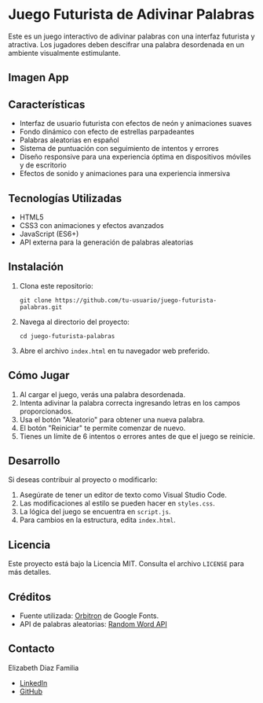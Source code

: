 # Juego Futurista de Adivinar Palabras

Este es un juego interactivo de adivinar palabras con una interfaz futurista y atractiva. Los jugadores deben descifrar una palabra desordenada en un ambiente visualmente estimulante.

## Imagen App

## Características

- Interfaz de usuario futurista con efectos de neón y animaciones suaves
- Fondo dinámico con efecto de estrellas parpadeantes
- Palabras aleatorias en español
- Sistema de puntuación con seguimiento de intentos y errores
- Diseño responsive para una experiencia óptima en dispositivos móviles y de escritorio
- Efectos de sonido y animaciones para una experiencia inmersiva

## Tecnologías Utilizadas

- HTML5
- CSS3 con animaciones y efectos avanzados
- JavaScript (ES6+)
- API externa para la generación de palabras aleatorias

## Instalación

1. Clona este repositorio:
   ```
   git clone https://github.com/tu-usuario/juego-futurista-palabras.git
   ```
2. Navega al directorio del proyecto:
   ```
   cd juego-futurista-palabras
   ```
3. Abre el archivo `index.html` en tu navegador web preferido.

## Cómo Jugar

1. Al cargar el juego, verás una palabra desordenada.
2. Intenta adivinar la palabra correcta ingresando letras en los campos proporcionados.
3. Usa el botón "Aleatorio" para obtener una nueva palabra.
4. El botón "Reiniciar" te permite comenzar de nuevo.
5. Tienes un límite de 6 intentos o errores antes de que el juego se reinicie.

## Desarrollo

Si deseas contribuir al proyecto o modificarlo:

1. Asegúrate de tener un editor de texto como Visual Studio Code.
2. Las modificaciones al estilo se pueden hacer en `styles.css`.
3. La lógica del juego se encuentra en `script.js`.
4. Para cambios en la estructura, edita `index.html`.

## Licencia

Este proyecto está bajo la Licencia MIT. Consulta el archivo `LICENSE` para más detalles.

## Créditos

- Fuente utilizada: [Orbitron](https://fonts.google.com/specimen/Orbitron) de Google Fonts.
- API de palabras aleatorias: [Random Word API](https://random-word-api.herokuapp.com/)

## Contacto

Elizabeth Diaz Familia

- [LinkedIn](https://linkedin.com/in/eli-familia/)
- [GitHub](https://github.com/Lizzy0981)